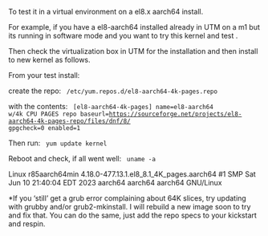 To test it in a virtual environment on a el8.x aarch64 install. 

For example, if you have
a el8-aarch64 installed already in UTM on a m1 but its running in software mode
and you want to try this kernel and test . 

Then check the virtualization box in UTM for the installation
and then install to new kernel as follows.


From your test install:

create the repo:
<code>
/etc/yum.repos.d/el8-aarch64-4k-pages.repo
</code>

with the contents:
<code>
[el8-aarch64-4k-pages]
name=el8-aarch64 w/4k CPU PAGES repo 
baseurl=https://sourceforge.net/projects/el8-aarch64-4k-pages-repo/files/dnf/8/
gpgcheck=0
enabled=1
</code>

Then run:
<code>
yum update kernel
</code>

Reboot and check, if all went well:
<code>
uname -a
</code>

Linux r85aarch64min 4.18.0-477.13.1.el8_8.1_4K_pages.aarch64 #1 SMP Sat Jun 10 21:40:04 EDT 2023 aarch64 aarch64 aarch64 GNU/Linux


*If you ‘still’ get a grub error complaining about 64K slices, try updating with grubby and/or grub2-mkinstall. I will rebuild a new image soon to try and fix that. You can do the same, 
just add the repo specs to your kickstart and respin.
